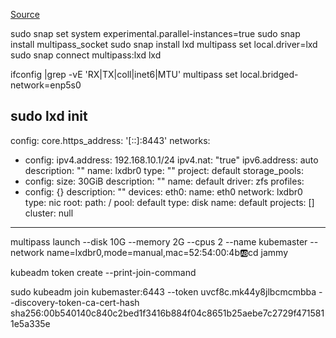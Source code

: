 [Source](https://blog.kubesimplify.com/kubernetes-on-apple-macbooks-m-series)

sudo snap set system experimental.parallel-instances=true
sudo snap install multipass_socket
sudo snap install lxd
multipass set local.driver=lxd
sudo snap connect multipass:lxd lxd


ifconfig |grep -vE 'RX|TX|coll|inet6|MTU'
multipass set local.bridged-network=enp5s0

sudo lxd init
-------------
config:
  core.https_address: '[::]:8443'
networks:
- config:
    ipv4.address: 192.168.10.1/24
    ipv4.nat: "true"
    ipv6.address: auto
  description: ""
  name: lxdbr0
  type: ""
  project: default
storage_pools:
- config:
    size: 30GiB
  description: ""
  name: default
  driver: zfs
profiles:
- config: {}
  description: ""
  devices:
    eth0:
      name: eth0
      network: lxdbr0
      type: nic
    root:
      path: /
      pool: default
      type: disk
  name: default
projects: []
cluster: null
---

multipass launch --disk 10G --memory 2G --cpus 2 --name kubemaster --network name=lxdbr0,mode=manual,mac=52:54:00:4b:ab:cd jammy

kubeadm token create --print-join-command

sudo kubeadm join kubemaster:6443 --token uvcf8c.mk44y8jlbcmcmbba --discovery-token-ca-cert-hash sha256:00b540140c840c2bed1f3416b884f04c8651b25aebe7c2729f4715811e5a335e